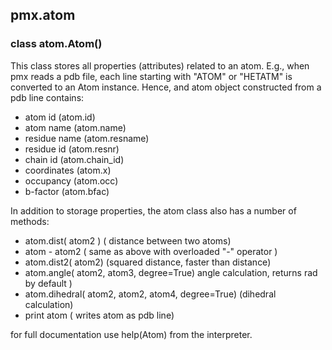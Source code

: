 ## pmx.atom ##

### class atom.Atom() ###

This class stores all properties (attributes) related to an atom. E.g., when pmx reads a pdb file, each line starting with "ATOM" or "HETATM" is converted to an Atom instance.
Hence, and atom object constructed from a pdb line contains:

  * atom id (atom.id)
  * atom name (atom.name)
  * residue name (atom.resname)
  * residue id (atom.resnr)
  * chain id (atom.chain\_id)
  * coordinates (atom.x)
  * occupancy (atom.occ)
  * b-factor (atom.bfac)


In addition to storage properties, the atom class also has a number of methods:

  * atom.dist( atom2 ) ( distance between two atoms)
  * atom - atom2       ( same as above with overloaded "-" operator )
  * atom.dist2( atom2) (squared distance, faster than distance)
  * atom.angle( atom2, atom3, degree=True) angle calculation, returns rad by default )
  * atom.dihedral( atom2, atom2, atom4, degree=True) (dihedral calculation)
  * print atom   ( writes atom as pdb line)


for full documentation use help(Atom) from the interpreter.
